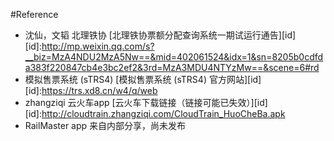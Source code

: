 #Reference
* 沈仙，文韬 北理铁协 [北理铁协票额分配查询系统一期试运行通告][id]
[id]:http://mp.weixin.qq.com/s?__biz=MzA4NDU2MzA5Nw==&mid=402061524&idx=1&sn=8205b0cdfda383f220847cb4e3bc2ef2&3rd=MzA3MDU4NTYzMw==&scene=6#rd<br>
* 模拟售票系统 (sTRS4)  [模拟售票系统 (sTRS4) 官方网站][id]
[id]:https://trs.xd8.cn/w4/q/web<br>
* zhangziqi 云火车app [云火车下载链接（链接可能已失效）][id]
[id]:http://cloudtrain.zhangziqi.com/CloudTrain_HuoCheBa.apk<br>
* RailMaster app 来自内部分享，尚未发布


